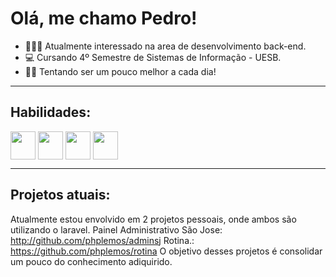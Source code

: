 # Olá, me chamo Pedro!
- 🧑🏽‍💻 Atualmente interessado na area de desenvolvimento back-end.
- 💻 Cursando 4º Semestre de Sistemas de Informação - UESB.
- 🤙🏽 Tentando ser um pouco melhor a cada dia!

---

## Habilidades:

<div>
  <img align="center" height="45" width="40" src="https://cdn.jsdelivr.net/gh/devicons/devicon/icons/php/php-original.svg" /> 
  <img align="center" height="45" width="40" src="https://cdn.jsdelivr.net/gh/devicons/devicon/icons/javascript/javascript-original.svg" />          
  <img align="center" height="45" width="40" src="https://cdn.jsdelivr.net/gh/devicons/devicon/icons/html5/html5-original.svg" />          
  <img align="center" height="45" width="40" src="https://cdn.jsdelivr.net/gh/devicons/devicon/icons/css3/css3-original.svg" />          
</div>

---

## Projetos atuais:

Atualmente estou envolvido em 2 projetos pessoais, onde ambos são utilizando o laravel.
Painel Administrativo São Jose: http://github.com/phplemos/adminsj
Rotina.: https://github.com/phplemos/rotina
O objetivo desses projetos é consolidar um pouco do conhecimento adiquirido.
